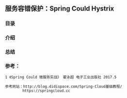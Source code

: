 ## 服务容错保护：Spring Could Hystrix

### 目录

### 介绍

### 总结

### 参考：

	1 《Spring Could 微服务实战》 翟永超 电子工业出版社 2017.5

    参考网站：http://blog.didispace.com/Spring-Cloud基础教程/
			https://springcloud.cc
